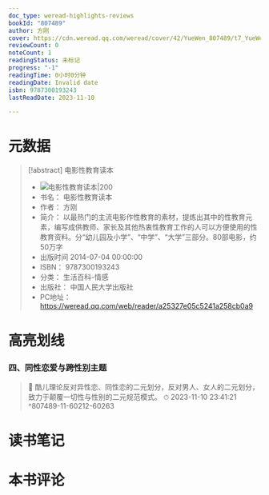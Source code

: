 ```yaml
---
doc_type: weread-highlights-reviews
bookId: "807489"
author: 方刚
cover: https://cdn.weread.qq.com/weread/cover/42/YueWen_807489/t7_YueWen_807489.jpg
reviewCount: 0
noteCount: 1
readingStatus: 未标记
progress: "-1"
readingTime: 0小时0分钟
readingDate: Invalid date
isbn: 9787300193243
lastReadDate: 2023-11-10

---
```

# 元数据
> [!abstract] 电影性教育读本
> - ![ 电影性教育读本|200](https://cdn.weread.qq.com/weread/cover/42/YueWen_807489/t7_YueWen_807489.jpg)
> - 书名： 电影性教育读本
> - 作者： 方刚
> - 简介： 以最热门的主流电影作性教育的素材，提炼出其中的性教育元素，编写成供教师、家长及其他热衷性教育工作的人可以方便使用的性教育资料。分“幼儿园及小学”、“中学”、“大学”三部分。80部电影，约50万字
> - 出版时间 2014-07-04 00:00:00
> - ISBN： 9787300193243
> - 分类： 生活百科-情感
> - 出版社： 中国人民大学出版社
> - PC地址：https://weread.qq.com/web/reader/a25327e05c5241a258cb0a9

# 高亮划线

### 四、同性恋爱与跨性别主题

> 📌 酷儿理论反对异性恋、同性恋的二元划分，反对男人、女人的二元划分，致力于颠覆一切性与性别的二元规范模式。 
> ⏱ 2023-11-10 23:41:21 ^807489-11-60212-60263

# 读书笔记

# 本书评论
